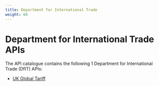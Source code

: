 ```yaml
---
title: Department for International Trade
weight: 60
---
```


# Department for International Trade APIs

The API catalogue contains the following 1 Department for International Trade (DfIT) APIs:

- [UK Global Tariff](UK_Global_Tariff/)
